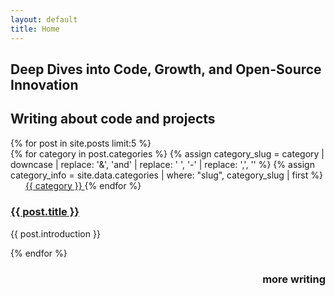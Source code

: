 ```yaml
---
layout: default
title: Home
---
```


<!-- Jumbotron Section -->
<section class="jumbotron bg-gray">
  <div class="container">
  <div class="col-sm-10 col-12">
    <h1 class="h1">Deep Dives into Code, Growth, and Open-Source Innovation</h1>
  </div>
  </div>
</section>

<!-- Blog Posts Section -->
<section class="container my-5">
    <div class="col-12">
        <div class="row">
          <h2 class="section-title">Writing about code and projects</h2>
        {% for post in site.posts limit:5 %}
          <div class="blog-post">
            <div class="category-list">
              {% for category in post.categories %}
                {% assign category_slug = category | downcase | replace: '&', 'and' | replace: ' ', '-' | replace: ',', '' %}
                {% assign category_info = site.data.categories | where: "slug", category_slug | first %}
                <span class="category-item">
                  <div class="square" style="background-color: {{ category_info.color | default: '#cccccc' }}; border-radius: 15px; display: inline-block; width: 15px; height: 15px; margin-right: 5px; vertical-align: middle;"></div>
                  <a href="{{ site.baseurl }}/categories/?category={{ category_slug }}" class="category-link">
                    {{ category }}
                  </a>
                </span>
              {% endfor %}
            </div>
            <div>
              <h3><a href="{{ post.url }}">{{ post.title }}</a></h3>
              <p>{{ post.introduction }}</p>
            </div>
          </div>
        {% endfor %}
        </div>
        <div style="display: flex; justify-content: flex-end; align-items: center; gap: 10px;">
            <a href="{{ site.baseurl }}/blog/" style="text-decoration:none;" class="more-link"><h3>more writing <i class="jam jam-arrow-right ml-4" style="vertical-align: middle;"></i></h3></a>
        </div>
    </div>
</section>

